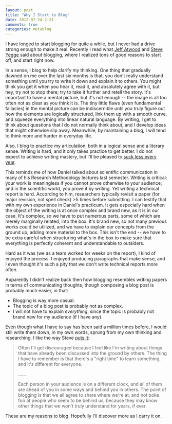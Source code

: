 ```yaml
---
layout: post
title: "Why I Start to Blog"
date: 2012-07-24 2:21
comments: true
categories: metablog
---
```


I have longed to start blogging for quite a while, but I never had a drive strong enough to make it real. Recently I read what [Jeff Atwood](http://www.codinghorror.com/blog/2012/07/coding-horror-the-book.html) and [Steve Yegge](https://sites.google.com/site/steveyegge2/you-should-write-blogs) said about blogging, where I realized tons of good reasons to start off, and start right now.

In a sense, I blog to help clarify my thinking. One thing that gradually dawned on me over the last six months is that, you don't really understand something until you try to write it down and explain it to others. You might think you get it when you hear it, read it, and absolutely agree with it, but hey, try not to stop there; try to take it further and retell the story. It's important to have a mental picture, but it's not enough -- the image is all too often not as clear as you think it is. The tiny little flaws (even fundamental fallacies) in the mental picture can be indiscernible until you truly figure out how the elements are logically structured, link them up with a smooth curve, and squeeze everything into linear natural language. By writing, I get to think about questions that I do not normally think about, and I develop ideas that might otherwise slip away. Meanwhile, by maintaining a blog, I will tend to think more and harder in everyday life.

Also, I blog to practice my articulation, both in a logical sense and a literary sense. Writing is hard, and it only takes practice to get better. I do not expect to achieve writing mastery, but I'll be pleased to [suck less every year](http://www.codinghorror.com/blog/2006/03/sucking-less-every-year.html).

<!-- more -->

This reminds me of how Daniel talked about scientific communication in many of his Research Methodology lectures last semester. Writing is critical: your work is meaningless if you cannot prove otherwise to your audience; and in the scientific world, you prove it by writing. Yet writing a technical report is hard. According to him, researchers typically revisit a paper (for major revision, not spell check) >5 times before submitting. I can testify that with my own experience in Daniel's practicum. It gets especially hard when the object of the writing is at once complex and brand new, as it is in our case. It's complex, so we have to put numerous parts, some of which are merely marginally related, into the box. It's brand new, so not many previous works could be utilized, and we have to explain our concepts from the ground up, adding more material to the box. This isn't the end -- we have to be extra careful when structuring what's in the box to make sure that everything is perfectly coherent and understandable to outsiders.

Hard as it was (we as a team worked for weeks on the report), I kind of enjoyed the process. I enjoyed producing paragraphs that make sense, and I even thought it's such a pity that we don't write technical reports more often.

Apparently I didn't realize back then how blogging resembles writing papers in terms of communicating thoughts, though composing a blog post is probably much easier, in that:

* Blogging is way more casual.
* The topic of a blog post is probably not as complex.
* I will not have to explain _everything_, since the topic is probably not brand new for my audience (if I have any).

Even though what I have to say has been said a million times before, I would still write them down, in my own words, sprung from my own thinking and researching. I like the way Steve [puts it](https://sites.google.com/site/steveyegge2/you-should-write-blogs):

> Often I'll get discouraged because I feel like I'm writing about things that have already been discussed into the ground by others. The thing I have to remember is that there's a "right time" to learn something, and it's different for everyone.
>
> ......
>
> Each person in your audience is on a different clock, and all of them are ahead of you in some ways and behind you in others. The point of blogging is that we all agree to share where we're at, and not poke fun at people who seem to be behind us, because they may know other things that we won't truly understand for years, if ever.

These are my reasons to blog. Hopefully I'll discover more as I carry it on.